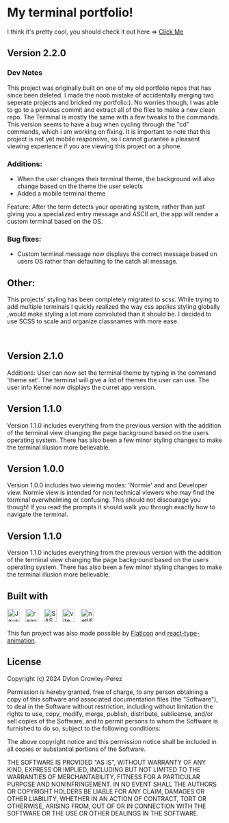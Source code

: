 # My terminal portfolio!

I think it's pretty cool, you should check it out here => <a href='https://dyloncrowley.dev/'>Click Me</a>

## Version 2.2.0

### Dev Notes

This project was originally built on one of my old portfolio repos that has since been deleted. I made the noob mistake of accidentally merging two seperate projects and bricked my portfolio:). No worries though, I was able to go to a previous commit and extract all of the files to make a new clean repo. The Terminal is mostly the same with a few tweaks to the commands. This version seems to have a bug when cycling through the "cd" commands, which i am working on fixing. It is important to note that this project is not yet mobile responsive, so I cannot gurantee a pleasent viewing experience if you are viewing this project on a phone.

### Additions:

- When the user changes their terminal theme, the background will also change based on the theme the user selects
- Added a mobile terminal theme

Feature: After the term detects your operating system, rather than just giving you a specialized entry message and ASCII art, the app will render a custom terminal based on the OS.

### Bug fixes:

- Custom terminal message now displays the correct message based on users OS rather than defaulting to the catch all message.

## Other:

This projects' styling has been completely migrated to scss. While trying to add multiple terminals I quickly realized the way css applies styling globally ,would make styling a lot more convoluted than it should be. I decided to use SCSS to scale and organize classnames with more ease.

<br/>

## Version 2.1.0

Additions: User can now set the terminal theme by typing in the command 'theme set'. The terminal will give a list of themes the user can use. The user info Kernel now displays the curret app version.

## Version 1.1.0

Version 1.1.0 includes everything from the previous version with the addition of the terminal view changing the page background based on the users operating system. There has also been a few minor styling changes to make the terminal illusion more believable.

## Version 1.0.0

Version 1.0.0 includes two viewing modes: 'Normie' and and Developer view. Normie view is intended for non technical viewers who may find the terminal overwhelming or confusing. This should not discourage you though! If you read the prompts it should walk you through exactly how to navigate the terminal.

## Version 1.1.0

Version 1.1.0 includes everything from the previous version with the addition of the terminal view changing the page background based on the users operating system. There has also been a few minor styling changes to make the terminal illusion more believable.

## Built with

<img src="https://cdn.jsdelivr.net/gh/devicons/devicon/icons/javascript/javascript-original.svg" align="left" alt="Javascript" width="30px" style="padding-right:10px;"/>
<img src="https://cdn.jsdelivr.net/gh/devicons/devicon/icons/react/react-original.svg" align="left" alt="react" width="30px" style="padding-right:10px;"/>
<img src="https://cdn.jsdelivr.net/gh/devicons/devicon/icons/sass/sass-original.svg" align="left" alt="SASS" width="30px" style="padding-right:10px;">
<img src="https://raw.githubusercontent.com/vitejs/vite/5684fcd8d27110d098b3e1c19d851f44251588f1/docs/public/logo.svg" align="left" alt="vite" width="30px" style="padding-right:10px;">
<img src="https://www.vectorlogo.zone/logos/netlify/netlify-icon.svg" align="left" alt="netlify" width="30px" style="padding-right:10px;">

<br></br>

This fun project was also made possible by <a href="https://www.flaticon.com/">FlatIcon</a> and <a href='https://www.npmjs.com/package/react-type-animation'>react-type-animation</a>.

## License

Copyright (c) 2024 Dylon Crowley-Perez

Permission is hereby granted, free of charge, to any person obtaining a copy of this software and associated documentation files (the "Software"), to deal in the Software without restriction, including without limitation the rights to use, copy, modify, merge, publish, distribute, sublicense, and/or sell copies of the Software, and to permit persons to whom the Software is furnished to do so, subject to the following conditions:

The above copyright notice and this permission notice shall be included in all copies or substantial portions of the Software.

THE SOFTWARE IS PROVIDED "AS IS", WITHOUT WARRANTY OF ANY KIND, EXPRESS OR IMPLIED, INCLUDING BUT NOT LIMITED TO THE WARRANTIES OF MERCHANTABILITY, FITNESS FOR A PARTICULAR PURPOSE AND NONINFRINGEMENT. IN NO EVENT SHALL THE AUTHORS OR COPYRIGHT HOLDERS BE LIABLE FOR ANY CLAIM, DAMAGES OR OTHER LIABILITY, WHETHER IN AN ACTION OF CONTRACT, TORT OR OTHERWISE, ARISING FROM, OUT OF OR IN CONNECTION WITH THE SOFTWARE OR THE USE OR OTHER DEALINGS IN THE SOFTWARE.
